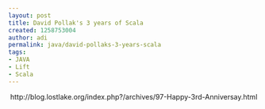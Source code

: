 ```yaml
---
layout: post
title: David Pollak's 3 years of Scala
created: 1258753004
author: adi
permalink: java/david-pollaks-3-years-scala
tags:
- JAVA
- Lift
- Scala
---
```

<p>&nbsp;http://blog.lostlake.org/index.php?/archives/97-Happy-3rd-Anniversay.html</p>
